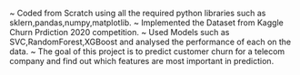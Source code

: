 ~ Coded from Scratch using all the required python libraries such as sklern,pandas,numpy,matplotlib.
~ Implemented the Dataset from Kaggle Churn Prdiction 2020 competition.
~ Used Models such as SVC,RandomForest,XGBoost and analysed the performance of each on the data.
~ The goal of this  project is to predict customer churn for a telecom company and find out which features are most important in prediction.
